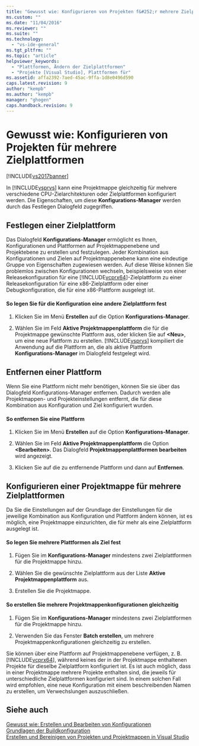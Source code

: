 ```yaml
---
title: "Gewusst wie: Konfigurieren von Projekten f&#252;r mehrere Zielplattformen | Microsoft Docs"
ms.custom: ""
ms.date: "11/04/2016"
ms.reviewer: ""
ms.suite: ""
ms.technology: 
  - "vs-ide-general"
ms.tgt_pltfrm: ""
ms.topic: "article"
helpviewer_keywords: 
  - "Plattformen, Ändern der Zielplattformen"
  - "Projekte [Visual Studio], Plattformen für"
ms.assetid: affa2392-7aed-45ac-9ffa-1d8e0496d590
caps.latest.revision: 9
author: "kempb"
ms.author: "kempb"
manager: "ghogen"
caps.handback.revision: 9
---
```

# Gewusst wie: Konfigurieren von Projekten f&#252;r mehrere Zielplattformen
[!INCLUDE[vs2017banner](../code-quality/includes/vs2017banner.md)]

In [!INCLUDE[vsprvs](../code-quality/includes/vsprvs_md.md)] kann eine Projektmappe gleichzeitig für mehrere verschiedene CPU\-Zielarchitekturen oder Zielplattformen konfiguriert werden.  Die Eigenschaften, um diese **Konfigurations\-Manager** werden durch das Festlegen Dialogfeld zugegriffen.  
  
## Festlegen einer Zielplattform  
 Das Dialogfeld **Konfigurations\-Manager** ermöglicht es Ihnen, Konfigurationen und Plattformen auf Projektmappenebene und Projektebene zu erstellen und festzulegen.  Jeder Kombination aus Konfigurationen und Zielen auf Projektmappenebene kann eine eindeutige Gruppe von Eigenschaften zugewiesen werden. Auf diese Weise können Sie problemlos zwischen Konfigurationen wechseln, beispielsweise von einer Releasekonfiguration für eine [!INCLUDE[vcprx64](../extensibility/internals/includes/vcprx64_md.md)]\-Zielplattform zu einer Releasekonfiguration für eine x86\-Zielplattform oder einer Debugkonfiguration, die für eine x86\-Plattform ausgelegt ist.  
  
#### So legen Sie für die Konfiguration eine andere Zielplattform fest  
  
1.  Klicken Sie im Menü **Erstellen** auf die Option **Konfigurations\-Manager**.  
  
2.  Wählen Sie im Feld **Aktive Projektmappenplattform** die für die Projektmappe gewünschte Plattform aus, oder klicken Sie auf **\<Neu\>**, um eine neue Plattform zu erstellen.  [!INCLUDE[vsprvs](../code-quality/includes/vsprvs_md.md)] kompiliert die Anwendung auf die Plattform an, die als aktive Plattform **Konfigurations\-Manager** im Dialogfeld festgelegt wird.  
  
## Entfernen einer Plattform  
 Wenn Sie eine Plattform nicht mehr benötigen, können Sie sie über das Dialogfeld Konfigurations\-Manager entfernen.  Dadurch werden alle Projektmappen\- und Projekteinstellungen entfernt, die für diese Kombination aus Konfiguration und Ziel konfiguriert wurden.  
  
#### So entfernen Sie eine Plattform  
  
1.  Klicken Sie im Menü **Erstellen** auf die Option **Konfigurations\-Manager**.  
  
2.  Wählen Sie im Feld **Aktive Projektmappenplattform** die Option **\<Bearbeiten\>**.  Das Dialogfeld **Projektmappenplattformen bearbeiten** wird angezeigt.  
  
3.  Klicken Sie auf die zu entfernende Plattform und dann auf **Entfernen**.  
  
## Konfigurieren einer Projektmappe für mehrere Zielplattformen  
 Da Sie die Einstellungen auf der Grundlage der Einstellungen für die jeweilige Kombination aus Konfiguration und Plattform ändern können, ist es möglich, eine Projektmappe einzurichten, die für mehr als eine Zielplattform ausgelegt ist.  
  
#### So legen Sie mehrere Plattformen als Ziel fest  
  
1.  Fügen Sie im **Konfigurations\-Manager** mindestens zwei Zielplattformen für die Projektmappe hinzu.  
  
2.  Wählen Sie die gewünschte Zielplattform aus der Liste **Aktive Projektmappenplattform** aus.  
  
3.  Erstellen Sie die Projektmappe.  
  
#### So erstellen Sie mehrere Projektmappenkonfigurationen gleichzeitig  
  
1.  Fügen Sie im **Konfigurations\-Manager** mindestens zwei Zielplattformen für die Projektmappe hinzu.  
  
2.  Verwenden Sie das Fenster **Batch erstellen**, um mehrere Projektmappenkonfigurationen gleichzeitig zu erstellen.  
  
 Sie können über eine Plattform auf Projektmappenebene verfügen, z. B. [!INCLUDE[vcprx64](../extensibility/internals/includes/vcprx64_md.md)], während keines der in der Projektmappe enthaltenen Projekte für dieselbe Zielplattform konfiguriert ist.  Es ist auch möglich, dass in einer Projektmappe mehrere Projekte enthalten sind, die jeweils für unterschiedliche Zielplattformen konfiguriert sind.  In einem solchen Fall wird empfohlen, eine neue Konfiguration mit einem beschreibenden Namen zu erstellen, um Verwechslungen auszuschließen.  
  
## Siehe auch  
 [Gewusst wie: Erstellen und Bearbeiten von Konfigurationen](../ide/how-to-create-and-edit-configurations.md)   
 [Grundlagen der Buildkonfiguration](../ide/understanding-build-configurations.md)   
 [Erstellen und Bereinigen von Projekten und Projektmappen in Visual Studio](../ide/building-and-cleaning-projects-and-solutions-in-visual-studio.md)